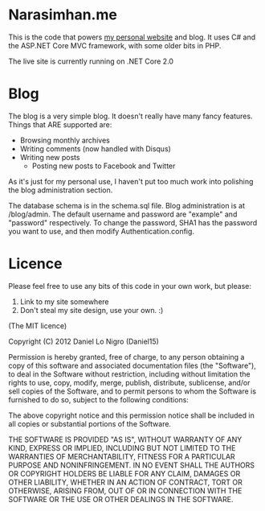 ﻿Narasimhan.me
========

This is the code that powers [my personal website](https://narasimhan.me/) and blog. It uses C# and the ASP.NET Core MVC framework, with some older bits in PHP.

The live site is currently running on .NET Core 2.0

Blog
====
The blog is a very simple blog. It doesn't really have many fancy features. Things that ARE
supported are:

 - Browsing monthly archives
 - Writing comments (now handled with Disqus)
 - Writing new posts
   - Posting new posts to Facebook and Twitter
   
As it's just for my personal use, I haven't put too much work into polishing the blog administration
section. 

The database schema is in the schema.sql file. Blog administration is at /blog/admin. The default 
username and password are "example" and "password" respectively. To change the password, SHA1 has the
password you want to use, and then modify Authentication.config.

Licence
=======
Please feel free to use any bits of this code in your own work, but please:

1. Link to my site somewhere
2. Don't steal my site design, use your own. :)

(The MIT licence)

Copyright (C) 2012 Daniel Lo Nigro (Daniel15)

Permission is hereby granted, free of charge, to any person obtaining a copy of
this software and associated documentation files (the "Software"), to deal in
the Software without restriction, including without limitation the rights to
use, copy, modify, merge, publish, distribute, sublicense, and/or sell copies
of the Software, and to permit persons to whom the Software is furnished to do
so, subject to the following conditions:

The above copyright notice and this permission notice shall be included in all
copies or substantial portions of the Software.

THE SOFTWARE IS PROVIDED "AS IS", WITHOUT WARRANTY OF ANY KIND, EXPRESS OR
IMPLIED, INCLUDING BUT NOT LIMITED TO THE WARRANTIES OF MERCHANTABILITY,
FITNESS FOR A PARTICULAR PURPOSE AND NONINFRINGEMENT. IN NO EVENT SHALL THE
AUTHORS OR COPYRIGHT HOLDERS BE LIABLE FOR ANY CLAIM, DAMAGES OR OTHER
LIABILITY, WHETHER IN AN ACTION OF CONTRACT, TORT OR OTHERWISE, ARISING FROM,
OUT OF OR IN CONNECTION WITH THE SOFTWARE OR THE USE OR OTHER DEALINGS IN THE
SOFTWARE.
